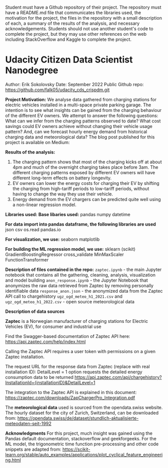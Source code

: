Student must have a Github repository of their project. The repository must have a README.md file that communicates the libraries used, the motivation for the project, the files in the repository with a small description of each, a summary of the results of the analysis, and necessary acknowledgements. Students should not use another student's code to complete the project, but they may use other references on the web including StackOverflow and Kaggle to complete the project.

# Udacity Citizen Data Scientist Nanodegree #

Author: Erik Sokolovsky 
Date: September 2022 
Public Github repo: https://github.com/falk05/udacity_cds_crispdm.git

**Project Motivation:**
We analyse data gathered from charging stations for electric vehicles installed in a multi-space private parking garage. The intention is to see what insights can be gained from the charging behaviour of the different EV owners.  We attempt to answer the following questions: What can we infer from the charging patterns observed to date? What cost savings could EV owners achieve without changing their vehicle usage pattern? And, can we forecast hourly energy demand from historical charging data and meteorological data?  The blog post published for this project is available on Medium:  


**Results of the analysis:**
1. The charging pattern shows that most of the charging kicks off at about 4pm and much of the overnight charging takes place before 3am.  The different charging patterns exposed by different EV owners will have different long-term effects on battery longevity.
2. EV owners can lower the energy costs for charging their EV by shifting the charging from high-tariff periods to low-tariff periods, without having to change the way they use their vehicle.
3. Energy demand from the EV chargers can be predicted quite well using a non-linear regression model.


**Libraries used:**
**Base libaries used:**
pandas
numpy
datetime

**For data import into pandas dataframe, the following libraries are used**
json
csv
os.read
pandas.io

**For visualization, we use:**
seaborn
matplotlib

**For building the ML regression model, we use:**
sklearn (scikit)
GradientBoostingRegressor
cross_validate
MinMaxScaler
FunctionTransformer


**Description of files contained in the repo:**
`zaptec.ipynb` - the main Jupyter notebook that contains all the gathering, cleaning, analysis, visualization and model building
`anon_response.ipynb` - the Jupyter Notebook that anonymizes the raw data retrieved from Zaptec by removing
personally identifiable data
`response_anon.json` - the anonymized data from the Zaptec API call to chargehistory
`ugz_ogd_meteo_h1_2021.csv` and `ugz_ogd_meteo_h1_2022.csv` - open source meteorological data


**Description of data sources**

**Zaptec** is a Norwegian manufacturer of charging stations for Electric Vehicles (EV), for consumer and industrial use

Find the Swagger-based documentation of Zaptec API here:  https://api.zaptec.com/help/index.html

Calling the Zaptec API requires a user token with permissions on a given Zaptec installation.

The request URL for the response data from Zaptec (replace with real installation ID):
DetailLevel = 1 option requests the detailed energy consumption data to be returned
https://api.zaptec.com/api/chargehistory?InstallationId={installationID}&DetailLevel=1

The integration to the Zaptec API is explained in this document:
https://zaptec.com/downloads/ZapChargerPro_Integration.pdf


The **meteorological data** used is sourced from the opendata.swiss website.
The hourly dataset for the city of Zurich, Switzerland, can be downloaded from: 
https://opendata.swiss/de/dataset/stundlich-aktualisierte-meteodaten-seit-1992


**Acknowledgments**
For this project, much insight was gained using the Pandas default documentation, stackoverflow and geekforgeeks.
For the ML model, the trigonometric time function pre-processing and other code snippets are adapted from:
https://scikit-learn.org/stable/auto_examples/applications/plot_cyclical_feature_engineering.html

